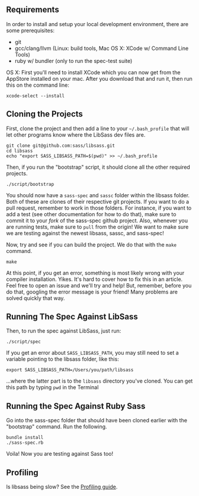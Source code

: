 ## Requirements
In order to install and setup your local development environment, there are some prerequisites:

* git
* gcc/clang/llvm (Linux: build tools, Mac OS X: XCode w/ Command Line Tools)
* ruby w/ bundler (only to run the spec-test suite)

OS X:
First you'll need to install XCode which you can now get from the AppStore installed on your mac. After you download that and run it, then run this on the command line:

````
xcode-select --install
````

## Cloning the Projects

First, clone the project and then add a line to your `~/.bash_profile` that will let other programs know where the LibSass dev files are.

````
git clone git@github.com:sass/libsass.git
cd libsass
echo "export SASS_LIBSASS_PATH=$(pwd)" >> ~/.bash_profile

````

Then, if you run the "bootstrap" script, it should clone all the other required projects.

````
./script/bootstrap
````

You should now have a `sass-spec` and `sassc` folder within the libsass folder. Both of these are clones of their respective git projects. If you want to do a pull request, remember to work in those folders. For instance, if you want to add a test (see other documentation for how to do that), make sure to commit it to your *fork* of the sass-spec github project. Also, whenever you are running tests, make sure to `pull` from the origin! We want to make sure we are testing against the newest libsass, sassc, and sass-spec!

Now, try and see if you can build the project. We do that with the `make` command.

````
make
````

At this point, if you get an error, something is most likely wrong with your compiler installation. Yikes. It's hard to cover how to fix this in an article. Feel free to open an issue and we'll try and help! But, remember, before you do that, googling the error message is your friend! Many problems are solved quickly that way.

## Running The Spec Against LibSass

Then, to run the spec against LibSass, just run:

````
./script/spec
````

If you get an error about `SASS_LIBSASS_PATH`, you may still need to set a variable pointing to the libsass folder, like this:

````
export SASS_LIBSASS_PATH=/Users/you/path/libsass
````

...where the latter part is to the `libsass` directory you've cloned. You can get this path by typing `pwd` in the Terminal

## Running the Spec Against Ruby Sass

Go into the sass-spec folder that should have been cloned earlier with the "bootstrap" command. Run the following.

````
bundle install
./sass-spec.rb
````

Voila! Now you are testing against Sass too!

## Profiling

Is libsass being slow? See the [Profiling guide](dev-profiling.md).
